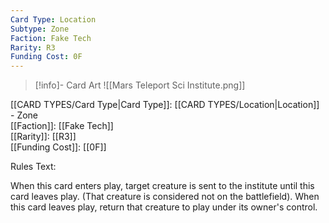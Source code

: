 ```yaml
---
Card Type: Location
Subtype: Zone
Faction: Fake Tech
Rarity: R3
Funding Cost: 0F
---
```

> [!info]- Card Art
> ![[Mars Teleport Sci Institute.png]]

[[CARD TYPES/Card Type|Card Type]]: [[CARD TYPES/Location|Location]] - Zone  
[[Faction]]: [[Fake Tech]]  
[[Rarity]]: [[R3]]  
[[Funding Cost]]: [[0F]]  

Rules Text:  

When this card enters play, target creature is sent to the institute until this card leaves play. (That creature is considered not on the battlefield).
When this card leaves play, return that creature to play under its owner's control.  